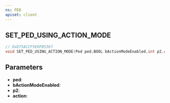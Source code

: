 ```yaml
---
ns: PED
apiset: client
---
```

## SET_PED_USING_ACTION_MODE

```c
// 0xD75ACCF5E0FB5367
void SET_PED_USING_ACTION_MODE(Ped ped,BOOL bActionModeEnabled,int p2,const char* action);
```


## Parameters
* **ped**:
* **bActionModeEnabled**:
* **p2**:
* **action**: